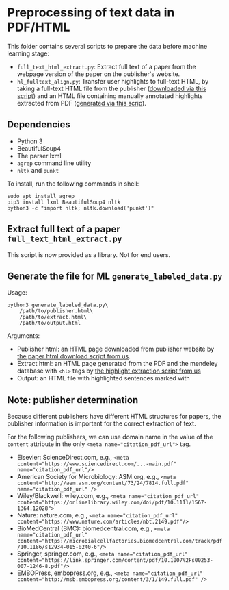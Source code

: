 # Preprocessing of text data in PDF/HTML

This folder contains several scripts to prepare the data before machine learning stage:
* `full_text_html_extract.py`: Extract full text of a paper from the webpage version of the paper on the publisher's website.  
* `hl_fulltext_align.py`: Transfer user highlights to full-text HTML, by taking a full-text HTML file from the publisher ([downloaded via this script](../mendeley/paper_html_download)) and an HTML file containing manually annotated highlights extracted from PDF ([generated via this scrip](../mendeley/highlight_extract)). 

## Dependencies
* Python 3
* BeautifulSoup4
* The parser lxml
* `agrep` command line utility
* `nltk` and `punkt`

To install, run the following commands in shell:

```shell
sudo apt install agrep
pip3 install lxml BeautifulSoup4 nltk  
python3 -c "import nltk; nltk.download('punkt')"
```
## Extract full text of a paper `full_text_html_extract.py`
This script is now provided as a library. Not for end users. 

## Generate the file for ML `generate_labeled_data.py`

Usage:

```shell
python3 generate_labeled_data.py\
    /path/to/publisher.html\
    /path/to/extract.html\
    /path/to/output.html
```

Arguments: 
- Publisher html: an HTML page downloaded from publisher website by [the paper html download script from us](../mendeley/paper_html_download).
- Extract html: an HTML page generated from the PDF and the mendeley database with `<hl>` tags by [the highlight extraction script from us](../mendeley/highlight_extract)
- Output: an HTML file with highlighted sentences marked with <hl></hl>


## Note: publisher determination
Because different publishers have different HTML structures for papers, the publisher information is important for the correct extraction of text. 

For the following publishers, we can use domain name in the value of the `content` attribute in the only `<meta name="citation_pdf_url">` tag. 
* Elsevier: ScienceDirect.com, e.g., `<meta content="https://www.sciencedirect.com/...-main.pdf" name="citation_pdf_url"/>`
* American Society for Microbiology:  ASM.org, e.g., `<meta content="http://aem.asm.org/content/73/24/7814.full.pdf"  name="citation_pdf_url" />`
* Wiley/Blackwell: wiley.com, e.g., `<meta name="citation_pdf_url" content="https://onlinelibrary.wiley.com/doi/pdf/10.1111/1567-1364.12028">`
* Nature: nature.com, e.g., `<meta name="citation_pdf_url" content="https://www.nature.com/articles/nbt.2149.pdf"/>`
* BioMedCentral (BMC): biomedcentral.com, e.g., `<meta name="citation_pdf_url" content="https://microbialcellfactories.biomedcentral.com/track/pdf/10.1186/s12934-015-0240-6"/>`
* Springer, springer.com, e.g., `<meta name="citation_pdf_url" content="https://link.springer.com/content/pdf/10.1007%2Fs00253-007-1246-8.pdf"/>`
* EMBOPress, embopress.org, e.g., `<meta name="citation_pdf_url" content="http://msb.embopress.org/content/3/1/149.full.pdf" />`




